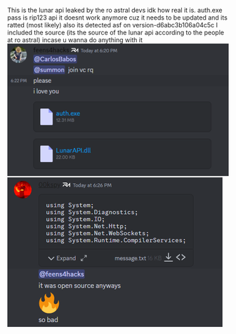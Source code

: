This is the lunar api leaked by the ro astral devs idk how real it is. auth.exe pass is rip123 api it doesnt work anymore cuz it needs to be updated and its ratted (most likely) also its detected asf on version-d6abc3b106a04c5c
I included the source (its the source of the lunar api according to the people at ro astral) incase u wanna do anything with it
![alt text](https://raw.githubusercontent.com/Cr4zyCop/Lunar-API/main/pic1.PNG)
![alt text](https://raw.githubusercontent.com/Cr4zyCop/Lunar-API/main/pic2.png)
